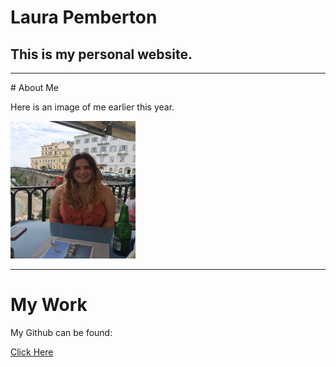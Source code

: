 # Laura Pemberton
## This is my personal website.


<hr>
# About Me 
<p>Here is an image of me earlier this year. </p>
<img src="images/IMG_1851.jpeg" alt="Image of Me" width="200" height="220">

<hr>

# My Work
<p>My Github can be found: </p>
<a href="https://github.com/LauraIsCool">Click Here</a>

